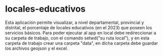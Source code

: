 # locales-educativos
Esta aplicación permite visualizar, a nivel departamental, provincial y distrital, el porcentaje de locales educativos (en el 2023) que poseen los servicios básicos.
Para poder ejecutar al app en local debe redireccionar a su carpeta de trabajo, con el comando setwd("su ruta local"), y en esta carpeta de trabajo crear una carpeta "data", en dicha carpeta debe guardar los archivos geojson y el excel.
